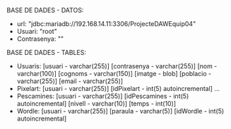 BASE DE DADES - DATOS:
- url: "jdbc:mariadb://192.168.14.11:3306/ProjecteDAWEquip04"
- Usuari: "root"
- Contrasenya: ""

BASE DE DADES - TABLES:
- Usuaris: [usuari - varchar(255)] [contrasenya - varchar(255)] [nom - varchar(100)] [cognoms - varchar(150)] [imatge - blob] [poblacio - varchar(255)] [email - varchar(255)]
- Pixelart: [usuari - varchar(255)] [idPixelart - int(5) autoincremental] ...
- Pescamines: [usuari - varchar(255)] [idPescamines - int(5) autoincremental] [nivell - varchar(10)] [temps - int(10)]
- Wordle: [usuari - varchar(255)] [paraula - varchar(5)] [idWordle - int(5) autoincremental]

